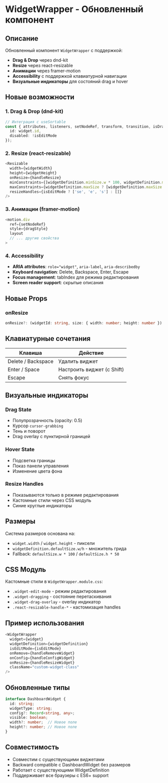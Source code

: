 # WidgetWrapper - Обновленный компонент

## Описание

Обновленный компонент `WidgetWrapper` с поддержкой:
- **Drag & Drop** через dnd-kit
- **Resize** через react-resizable
- **Анимации** через framer-motion
- **Accessibility** с поддержкой клавиатурной навигации
- **Визуальные индикаторы** для состояний drag и hover

## Новые возможности

### 1. Drag & Drop (dnd-kit)
```typescript
// Интеграция с useSortable
const { attributes, listeners, setNodeRef, transform, transition, isDragging } = useSortable({ 
  id: widget.id,
  disabled: !isEditMode
});
```

### 2. Resize (react-resizable)
```typescript
<Resizable
  width={widgetWidth}
  height={widgetHeight}
  onResize={handleResize}
  minConstraints={[widgetDefinition.minSize.w * 100, widgetDefinition.minSize.h * 50]}
  maxConstraints={widgetDefinition.maxSize ? [widgetDefinition.maxSize.w * 100, widgetDefinition.maxSize.h * 50] : undefined}
  resizeHandles={isEditMode ? ['se', 'e', 's'] : []}
/>
```

### 3. Анимации (framer-motion)
```typescript
<motion.div
  ref={setNodeRef}
  style={dragStyle}
  layout
  // ... другие свойства
>
```

### 4. Accessibility
- **ARIA attributes**: `role="widget"`, `aria-label`, `aria-describedby`
- **Keyboard navigation**: Delete, Backspace, Enter, Escape
- **Focus management**: tabIndex для режима редактирования
- **Screen reader support**: скрытые описания

## Новые Props

### onResize
```typescript
onResize?: (widgetId: string, size: { width: number; height: number }) => void;
```

## Клавиатурные сочетания

| Клавиша | Действие |
|---------|----------|
| Delete / Backspace | Удалить виджет |
| Enter / Space | Настроить виджет (с Shift) |
| Escape | Снять фокус |

## Визуальные индикаторы

### Drag State
- Полупрозрачность (opacity: 0.5)
- Курсор `cursor-grabbing`
- Тень и поворот
- Drag overlay с пунктирной границей

### Hover State
- Подсветка границы
- Показ панели управления
- Изменение цвета фона

### Resize Handles
- Показываются только в режиме редактирования
- Кастомные стили через CSS модуль
- Синие круглые индикаторы

## Размеры

Система размеров основана на:
- `widget.width` / `widget.height` - пиксели
- `widgetDefinition.defaultSize.w/h` - множитель грида
- Fallback: `defaultSize.w * 100` / `defaultSize.h * 50`

## CSS Модуль

Кастомные стили в `WidgetWrapper.module.css`:
- `.widget-edit-mode` - режим редактирования
- `.widget-dragging` - состояние перетаскивания
- `.widget-drag-overlay` - overlay индикатор
- `.react-resizable-handle-*` - кастомизация handles

## Пример использования

```typescript
<WidgetWrapper
  widget={widget}
  widgetDefinition={widgetDefinition}
  isEditMode={isEditMode}
  onRemove={handleRemoveWidget}
  onConfig={handleConfigWidget}
  onResize={handleResizeWidget}
  className="custom-widget-class"
/>
```

## Обновленные типы

```typescript
interface DashboardWidget {
  id: string;
  widgetType: string;
  config?: Record<string, any>;
  visible: boolean;
  width?: number;  // Новое поле
  height?: number; // Новое поле
}
```

## Совместимость

- Совместим с существующими виджетами
- Backward compatible с DashboardWidget без размеров
- Работает с существующими WidgetDefinition
- Поддерживает все браузеры с ES6+ support

